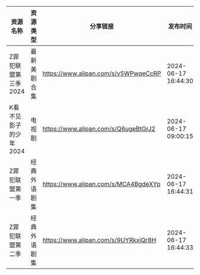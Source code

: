 | 资源名称          | 资源类型   | 分享链接                                 | 发布时间                |
| ------------- | ------ | ------------------------------------ | ------------------- |
| Z罪犯联盟第三季2024  | 最新美剧合集 | https://www.alipan.com/s/v5WPwqeCcRP | 2024-06-17 16:44:30 |
| K看不见影子的少年2024 | 电视剧    | https://www.alipan.com/s/Q6ugeBtGrJ2 | 2024-06-17 09:00:15 |
| Z罪犯联盟第一季      | 经典外语剧集 | https://www.alipan.com/s/MCA4BgdeXYp | 2024-06-17 16:44:31 |
| Z罪犯联盟第二季      | 经典外语剧集 | https://www.alipan.com/s/9UYRkxjQr8H | 2024-06-17 16:44:33 |
